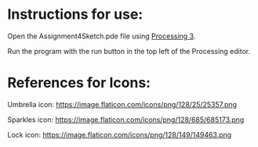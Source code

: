 # Instructions for use:

Open the Assignment4Sketch.pde file using [Processing 3](https://processing.org/download/). 

Run the program with the run button in the top left of the Processing editor.


# References for Icons:

Umbrella icon: https://image.flaticon.com/icons/png/128/25/25357.png

Sparkles icon:
https://image.flaticon.com/icons/png/128/685/685173.png

Lock icon: https://image.flaticon.com/icons/png/128/149/149463.png
